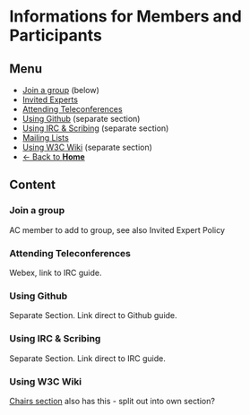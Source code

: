 # Informations for Members and Participants
## Menu
* [Join a group](#) (below)
* [Invited Experts](invited_experts.md)
* [Attending Teleconferences](teleconfs.md)
* [Using Github](#) (separate section)
* [Using IRC & Scribing](#) (separate section)
* [Mailing Lists](mailing_lists.md)
* [Using W3C Wiki](#) (separate section)
* [<- Back to **Home**](index.md#)

## Content
### Join a group 
AC member to add to group, see also Invited Expert Policy

### Attending Teleconferences
Webex, link to IRC guide.

### Using Github
Separate Section. Link direct to Github guide.

### Using IRC & Scribing
Separate Section. Link direct to IRC guide.

### Using W3C Wiki
[Chairs section](../chairs/tools.md#) also has this - split out into own section?
